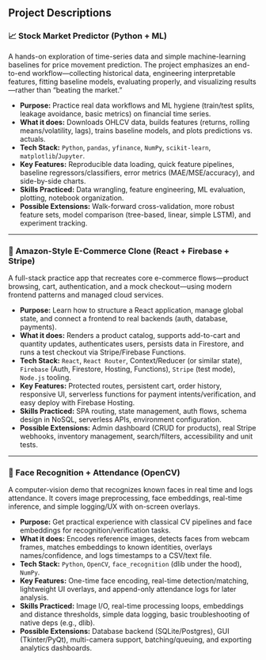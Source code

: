 ## Project Descriptions

### 📈 Stock Market Predictor (Python + ML)

A hands-on exploration of time-series data and simple machine-learning baselines for price movement prediction. The project emphasizes an end-to-end workflow—collecting historical data, engineering interpretable features, fitting baseline models, evaluating properly, and visualizing results—rather than “beating the market.”

- **Purpose:** Practice real data workflows and ML hygiene (train/test splits, leakage avoidance, basic metrics) on financial time series.
- **What it does:** Downloads OHLCV data, builds features (returns, rolling means/volatility, lags), trains baseline models, and plots predictions vs. actuals.
- **Tech Stack:** `Python`, `pandas`, `yfinance`, `NumPy`, `scikit-learn`, `matplotlib`/`Jupyter`.
- **Key Features:** Reproducible data loading, quick feature pipelines, baseline regressors/classifiers, error metrics (MAE/MSE/accuracy), and side-by-side charts.
- **Skills Practiced:** Data wrangling, feature engineering, ML evaluation, plotting, notebook organization.
- **Possible Extensions:** Walk-forward cross-validation, more robust feature sets, model comparison (tree-based, linear, simple LSTM), and experiment tracking.

---

### 🛒 Amazon-Style E-Commerce Clone (React + Firebase + Stripe)

A full-stack practice app that recreates core e-commerce flows—product browsing, cart, authentication, and a mock checkout—using modern frontend patterns and managed cloud services.

- **Purpose:** Learn how to structure a React application, manage global state, and connect a frontend to real backends (auth, database, payments).
- **What it does:** Renders a product catalog, supports add-to-cart and quantity updates, authenticates users, persists data in Firestore, and runs a test checkout via Stripe/Firebase Functions.
- **Tech Stack:** `React`, `React Router`, Context/Reducer (or similar state), `Firebase` (Auth, Firestore, Hosting, Functions), `Stripe` (test mode), `Node.js` tooling.
- **Key Features:** Protected routes, persistent cart, order history, responsive UI, serverless functions for payment intents/verification, and easy deploy with Firebase Hosting.
- **Skills Practiced:** SPA routing, state management, auth flows, schema design in NoSQL, serverless APIs, environment configuration.
- **Possible Extensions:** Admin dashboard (CRUD for products), real Stripe webhooks, inventory management, search/filters, accessibility and unit tests.

---

### 👤 Face Recognition + Attendance (OpenCV)

A computer-vision demo that recognizes known faces in real time and logs attendance. It covers image preprocessing, face embeddings, real-time inference, and simple logging/UX with on-screen overlays.

- **Purpose:** Get practical experience with classical CV pipelines and face embeddings for recognition/verification tasks.
- **What it does:** Encodes reference images, detects faces from webcam frames, matches embeddings to known identities, overlays names/confidence, and logs timestamps to a CSV/text file.
- **Tech Stack:** `Python`, `OpenCV`, `face_recognition` (dlib under the hood), `NumPy`.
- **Key Features:** One-time face encoding, real-time detection/matching, lightweight UI overlays, and append-only attendance logs for later analysis.
- **Skills Practiced:** Image I/O, real-time processing loops, embeddings and distance thresholds, simple data logging, basic troubleshooting of native deps (e.g., dlib).
- **Possible Extensions:** Database backend (SQLite/Postgres), GUI (Tkinter/PyQt), multi-camera support, batching/queuing, and exporting analytics dashboards.
